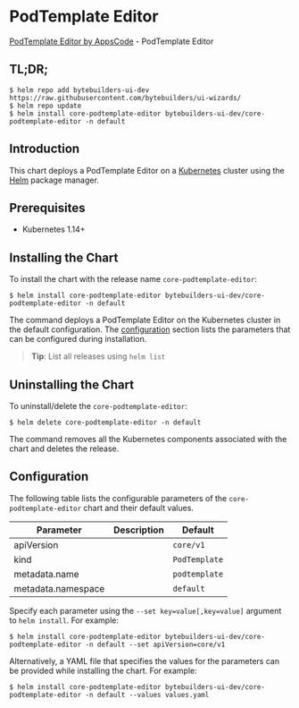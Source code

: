 # PodTemplate Editor

[PodTemplate Editor by AppsCode](https://byte.builders) - PodTemplate Editor

## TL;DR;

```console
$ helm repo add bytebuilders-ui-dev https://raw.githubusercontent.com/bytebuilders/ui-wizards/
$ helm repo update
$ helm install core-podtemplate-editor bytebuilders-ui-dev/core-podtemplate-editor -n default
```

## Introduction

This chart deploys a PodTemplate Editor on a [Kubernetes](http://kubernetes.io) cluster using the [Helm](https://helm.sh) package manager.

## Prerequisites

- Kubernetes 1.14+

## Installing the Chart

To install the chart with the release name `core-podtemplate-editor`:

```console
$ helm install core-podtemplate-editor bytebuilders-ui-dev/core-podtemplate-editor -n default
```

The command deploys a PodTemplate Editor on the Kubernetes cluster in the default configuration. The [configuration](#configuration) section lists the parameters that can be configured during installation.

> **Tip**: List all releases using `helm list`

## Uninstalling the Chart

To uninstall/delete the `core-podtemplate-editor`:

```console
$ helm delete core-podtemplate-editor -n default
```

The command removes all the Kubernetes components associated with the chart and deletes the release.

## Configuration

The following table lists the configurable parameters of the `core-podtemplate-editor` chart and their default values.

|     Parameter      | Description |    Default    |
|--------------------|-------------|---------------|
| apiVersion         |             | `core/v1`     |
| kind               |             | `PodTemplate` |
| metadata.name      |             | `podtemplate` |
| metadata.namespace |             | `default`     |


Specify each parameter using the `--set key=value[,key=value]` argument to `helm install`. For example:

```console
$ helm install core-podtemplate-editor bytebuilders-ui-dev/core-podtemplate-editor -n default --set apiVersion=core/v1
```

Alternatively, a YAML file that specifies the values for the parameters can be provided while
installing the chart. For example:

```console
$ helm install core-podtemplate-editor bytebuilders-ui-dev/core-podtemplate-editor -n default --values values.yaml
```
